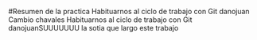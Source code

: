#Resumen de la practica
Habituarnos al ciclo de trabajo con Git danojuan
Cambio chavales
Habituarnos al ciclo de trabajo con Git danojuanSUUUUUUU la sotia que largo este trabajo

